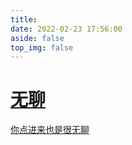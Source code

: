 ```yaml
---
title: 
date: 2022-02-23 17:56:00
aside: false
top_img: false
---
```


<style>
  #libCategories .card-wrap:hover .card-info:after {
    width: 300%;
  }
</style>
<link rel="stylesheet" type="text/css" href="https://npm.elemecdn.com/js-heo@1.0.11/3dCard/no3d.css">

<div id='libCategories'>
<div id="lib-cards" class="container">



<a href='javascript:void(0);' onClick='pjax.loadUrl("/categories/无聊/")'>
  <card data-image="https://img02.anzhiy.cn/adminuploads/1/2023/04/21/64421ec3472e1.webp">
    <h1 slot="header">无聊</h1>
    <p slot="content">你点进来也是很无聊</p>
  </card>
</a>


</div>
</div>

<script src='https://lf6-cdn-tos.bytecdntp.com/cdn/expire-1-M/vue/2.6.14/vue.min.js' data-pjax></script>

<script type="text/javascript" src="https://npm.elemecdn.com/anzhiyu-theme-static@1.0.7/no3d/no3d.js" data-pjax></script>